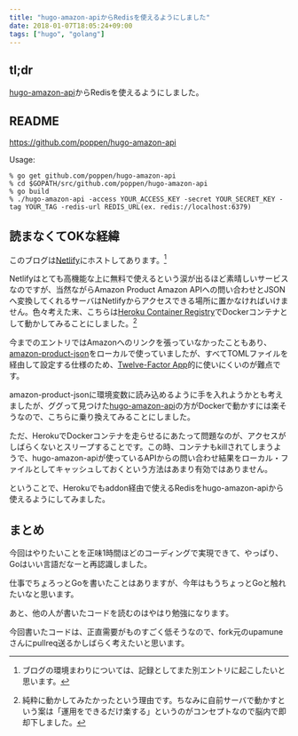 ```yaml
---
title: "hugo-amazon-apiからRedisを使えるようにしました"
date: 2018-01-07T18:05:24+09:00
tags: ["hugo", "golang"]
---
```


## tl;dr

[hugo-amazon-api](https://github.com/upamune/hugo-amazon-api)からRedisを使えるようにしました。

## README

https://github.com/poppen/hugo-amazon-api

Usage:

```shell
% go get github.com/poppen/hugo-amazon-api
% cd $GOPATH/src/github.com/poppen/hugo-amazon-api
% go build
% ./hugo-amazon-api -access YOUR_ACCESS_KEY -secret YOUR_SECRET_KEY -tag YOUR_TAG -redis-url REDIS_URL(ex. redis://localhost:6379)
```

## 読まなくてOKな経緯

このブログは[Netlify](https://www.netlify.com/)にホストしてあります。[^1]

Netlifyはとても高機能な上に無料で使えるという涙が出るほど素晴しいサービスなのですが、当然ながらAmazon Product Amazon APIへの問い合わせとJSONへ変換してくれるサーバはNetlifyからアクセスできる場所に置かなければいけません。色々考えた末、こちらは[Heroku Container Registry](https://devcenter.heroku.com/articles/container-registry-and-runtime)でDockerコンテナとして動かしてみることにしました。[^2]

今までのエントリではAmazonへのリンクを張っていなかったこともあり、[amazon-product-json](https://github.com/poppen/amazon-product-json)をローカルで使っていましたが、すべてTOMLファイルを経由して設定する仕様のため、[Twelve-Factor App](https://12factor.net/ja/)的に使いにくいのが難点です。

amazon-product-jsonに環境変数に読み込めるように手を入れようかとも考えましたが、ググって見つけた[hugo-amazon-api](https://github.com/upamune/hugo-amazon-api)の方がDockerで動かすには楽そうなので、こちらに乗り換えてみることにしました。

ただ、HerokuでDockerコンテナを走らせるにあたって問題なのが、アクセスがしばらくないとスリープすることです。この時、コンテナもkillされてしまうようで、hugo-amazon-apiが使っているAPIからの問い合わせ結果をローカル・ファイルとしてキャッシュしておくという方法はあまり有効ではありません。

ということで、Herokuでもaddon経由で使えるRedisをhugo-amazon-apiから使えるようにしてみました。

## まとめ

今回はやりたいことを正味1時間ほどのコーディングで実現できて、やっぱり、Goはいい言語だなーと再認識しました。

仕事でちょろっとGoを書いたことはありますが、今年はもうちょっとGoと触れたいなと思います。

あと、他の人が書いたコードを読むのはやはり勉強になります。

今回書いたコードは、正直需要がものすごく低そうなので、fork元のupamuneさんにpullreq送るかしばらく考えたいと思います。

[^1]: ブログの環境まわりについては、記録としてまた別エントリに起こしたいと思います。
[^2]: 純粋に動かしてみたかったという理由です。ちなみに自前サーバで動かすという案は「運用をできるだけ楽する」というのがコンセプトなので脳内で即却下しました。
